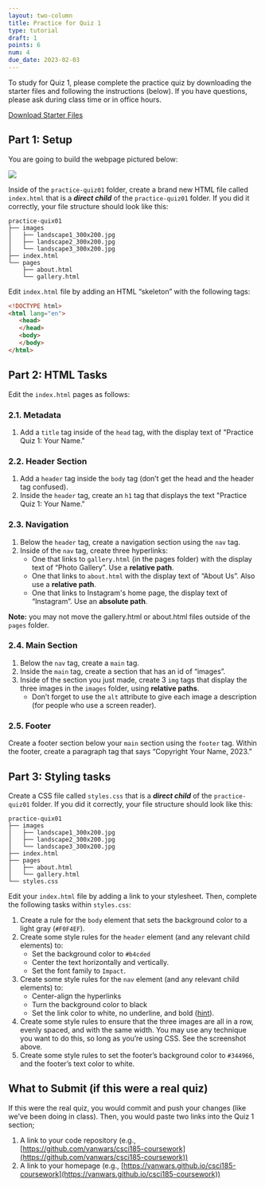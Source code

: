 ```yaml
---
layout: two-column
title: Practice for Quiz 1
type: tutorial
draft: 1
points: 6
num: 4
due_date: 2023-02-03
---
```


<style>
    img {
        max-width: 70%;
    }
</style>

To study for Quiz 1, please complete the practice quiz by downloading the starter files and following the instructions (below). If you have questions, please ask during class time or in office hours. 

<a href="/spring2024/course-files/activities/practice-quiz01.zip" class="nu-button">Download Starter Files <i class="fas fa-download"></i></a>

## Part 1: Setup
You are going to build the webpage pictured below:

<img src="/spring2024/assets/images/quizzes/practice_quiz01/exercise01.png" />

Inside of the `practice-quiz01` folder, create a brand new HTML file called `index.html` that is a ***direct child*** of the `practice-quiz01` folder. If you did it correctly, your file structure should look like this:

```shell
practice-quix01
├── images
│   ├── landscape1_300x200.jpg
│   ├── landscape2_300x200.jpg
│   └── landscape3_300x200.jpg
├── index.html
└── pages
    ├── about.html
    └── gallery.html
```

Edit `index.html` file by adding an HTML “skeleton” with the following tags:

```html
<!DOCTYPE html>
<html lang="en">
   <head>
   </head>
   <body>
   </body>
</html>
```

## Part 2: HTML Tasks
Edit the `index.html` pages as follows:

### 2.1. Metadata
1. Add a `title` tag inside of the `head` tag, with the display text of "Practice Quiz 1: Your Name."

### 2.2. Header Section
1. Add a `header` tag inside the `body` tag (don’t get the head and the header tag confused). 
1. Inside the `header` tag, create an `h1` tag that displays the text "Practice Quiz 1: Your Name."

### 2.3. Navigation
1. Below the `header` tag, create a navigation section using the `nav` tag. 
1. Inside of the `nav` tag, create three hyperlinks:
    * One that links to `gallery.html` (in the pages folder) with the display text of “Photo Gallery”. Use a **relative path**.
    * One that links to `about.html` with the display text of “About Us”. Also use a **relative path**.
    * One that links to Instagram's home page, the display text of “Instagram”. Use an **absolute path**.

**Note:** you may not move the gallery.html or about.html files outside of the `pages` folder. 

### 2.4. Main Section
1. Below the `nav` tag, create a `main` tag. 
1. Inside the `main` tag, create a section that has an id of “images”.
1. Inside of the section you just made, create 3 `img` tags that display the three images in the `images` folder, using **relative paths**. 
    * Don’t forget to use the `alt` attribute to give each image a description (for people who use a screen reader).

### 2.5. Footer
Create a footer section below your `main` section using the `footer` tag. Within the footer, create a paragraph tag that says “Copyright Your Name, 2023.”


## Part 3: Styling tasks
Create a CSS file called `styles.css` that is a ***direct child*** of the `practice-quiz01` folder. If you did it correctly, your file structure should look like this:

```shell
practice-quix01
├── images
│   ├── landscape1_300x200.jpg
│   ├── landscape2_300x200.jpg
│   └── landscape3_300x200.jpg
├── index.html
├── pages
│   ├── about.html
│   └── gallery.html
└── styles.css
```

Edit your `index.html` file by adding a link to your stylesheet. Then, complete the following tasks within `styles.css`:

1. Create a rule for the `body` element that sets the background color to a light gray (`#F0F4EF`).
1. Create some style rules for the `header` element (and any relevant child elements) to:
    * Set the background color to `#b4cded`
    * Center the text horizontally and vertically.
    * Set the font family to `Impact`.
1. Create some style rules for the `nav` element (and any relevant child elements) to:
    * Center-align the hyperlinks
    * Turn the background color to black
    * Set the link color to white, no underline, and bold ([hint](https://www.w3schools.com/css/css_link.asp)).
1. Create some style rules to ensure that the three images are all in a row, evenly spaced, and with the same width. You may use any technique you want to do this, so long as you’re using CSS. See the screenshot above.
1. Create some style rules to set the footer’s background color to `#344966`, and the footer’s text color to white.


## What to Submit (if this were a real quiz)
If this were the real quiz, you would commit and push your changes (like we've been doing in class). Then, you would paste two links into the Quiz 1 section;
1. A link to your code repository (e.g., [https://github.com/vanwars/csci185-coursework](https://github.com/vanwars/csci185-coursework))
2. A link to your homepage (e.g., [https://vanwars.github.io/csci185-coursework](https://vanwars.github.io/csci185-coursework))